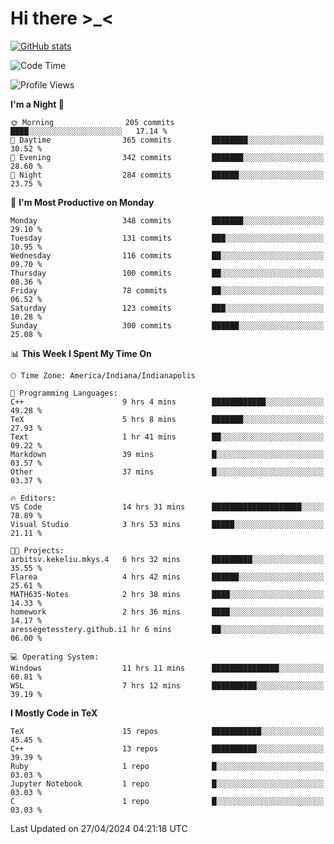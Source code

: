 # Hi there \>_<

[![GitHub stats](https://github-readme-stats.vercel.app/api?username=ARessegetesStery&show_icons=true&theme=transparent)](https://github.com/anuraghazra/github-readme-stats)

<!--START_SECTION:waka-->
![Code Time](http://img.shields.io/badge/Code%20Time-909%20hrs%2017%20mins-blue)

![Profile Views](http://img.shields.io/badge/Profile%20Views-0-blue)

**I'm a Night 🦉** 

```text
🌞 Morning                205 commits         ████░░░░░░░░░░░░░░░░░░░░░   17.14 % 
🌆 Daytime                365 commits         ████████░░░░░░░░░░░░░░░░░   30.52 % 
🌃 Evening                342 commits         ███████░░░░░░░░░░░░░░░░░░   28.60 % 
🌙 Night                  284 commits         ██████░░░░░░░░░░░░░░░░░░░   23.75 % 
```
📅 **I'm Most Productive on Monday** 

```text
Monday                   348 commits         ███████░░░░░░░░░░░░░░░░░░   29.10 % 
Tuesday                  131 commits         ███░░░░░░░░░░░░░░░░░░░░░░   10.95 % 
Wednesday                116 commits         ██░░░░░░░░░░░░░░░░░░░░░░░   09.70 % 
Thursday                 100 commits         ██░░░░░░░░░░░░░░░░░░░░░░░   08.36 % 
Friday                   78 commits          ██░░░░░░░░░░░░░░░░░░░░░░░   06.52 % 
Saturday                 123 commits         ███░░░░░░░░░░░░░░░░░░░░░░   10.28 % 
Sunday                   300 commits         ██████░░░░░░░░░░░░░░░░░░░   25.08 % 
```


📊 **This Week I Spent My Time On** 

```text
🕑︎ Time Zone: America/Indiana/Indianapolis

💬 Programming Languages: 
C++                      9 hrs 4 mins        ████████████░░░░░░░░░░░░░   49.28 % 
TeX                      5 hrs 8 mins        ███████░░░░░░░░░░░░░░░░░░   27.93 % 
Text                     1 hr 41 mins        ██░░░░░░░░░░░░░░░░░░░░░░░   09.22 % 
Markdown                 39 mins             █░░░░░░░░░░░░░░░░░░░░░░░░   03.57 % 
Other                    37 mins             █░░░░░░░░░░░░░░░░░░░░░░░░   03.37 % 

🔥 Editors: 
VS Code                  14 hrs 31 mins      ████████████████████░░░░░   78.89 % 
Visual Studio            3 hrs 53 mins       █████░░░░░░░░░░░░░░░░░░░░   21.11 % 

🐱‍💻 Projects: 
arbitsv.kekeliu.mkys.4   6 hrs 32 mins       █████████░░░░░░░░░░░░░░░░   35.55 % 
Flarea                   4 hrs 42 mins       ██████░░░░░░░░░░░░░░░░░░░   25.61 % 
MATH635-Notes            2 hrs 38 mins       ████░░░░░░░░░░░░░░░░░░░░░   14.33 % 
homework                 2 hrs 36 mins       ████░░░░░░░░░░░░░░░░░░░░░   14.17 % 
aressegetesstery.github.i1 hr 6 mins         ██░░░░░░░░░░░░░░░░░░░░░░░   06.00 % 

💻 Operating System: 
Windows                  11 hrs 11 mins      ███████████████░░░░░░░░░░   60.81 % 
WSL                      7 hrs 12 mins       ██████████░░░░░░░░░░░░░░░   39.19 % 
```

**I Mostly Code in TeX** 

```text
TeX                      15 repos            ███████████░░░░░░░░░░░░░░   45.45 % 
C++                      13 repos            ██████████░░░░░░░░░░░░░░░   39.39 % 
Ruby                     1 repo              █░░░░░░░░░░░░░░░░░░░░░░░░   03.03 % 
Jupyter Notebook         1 repo              █░░░░░░░░░░░░░░░░░░░░░░░░   03.03 % 
C                        1 repo              █░░░░░░░░░░░░░░░░░░░░░░░░   03.03 % 
```




 Last Updated on 27/04/2024 04:21:18 UTC
<!--END_SECTION:waka-->
